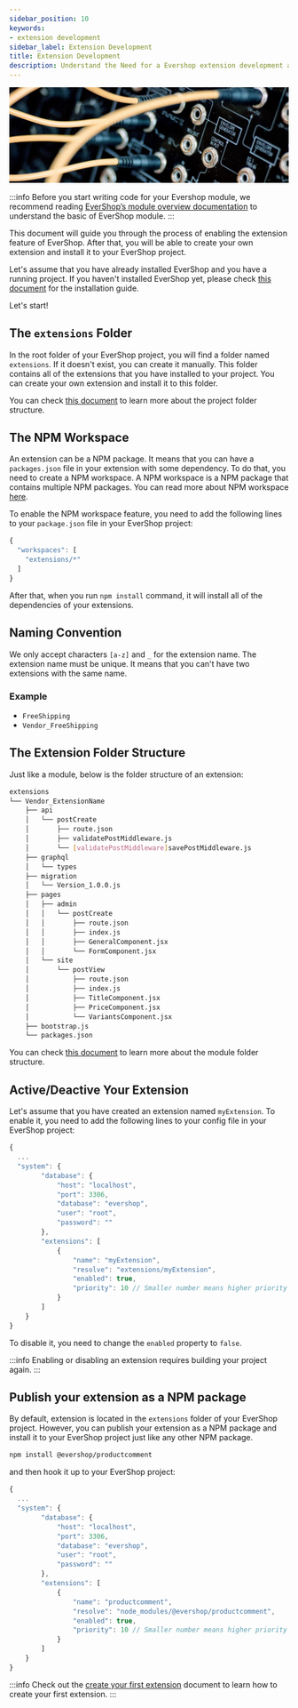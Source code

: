 ```yaml
---
sidebar_position: 10
keywords:
- extension development
sidebar_label: Extension Development
title: Extension Development
description: Understand the Need for a Evershop extension development and how to develop a Evershop extension.
---
```


![EverShop extension development](./img/evershop-extension-development.jpg "EverShop extension development")

:::info
Before you start writing code for your Evershop module, we recommend reading [EverShop’s module overview documentation](./module-overview) to understand the basic of EverShop module.
:::

This document will guide you through the process of enabling the extension feature of EverShop. After that, you will be able to create your own extension and install it to your EverShop project.

Let's assume that you have already installed EverShop and you have a running project. If you haven't installed EverShop yet, please check [this document](../getting-started/installation-guide) for the installation guide.

Let's start!

## The `extensions` Folder

In the root folder of your EverShop project, you will find a folder named `extensions`. If it doesn't exist, you can create it manually. This folder contains all of the extensions that you have installed to your project. You can create your own extension and install it to this folder.

You can check [this document](../knowledge-base/architecture-overview) to learn more about the project folder structure.

## The NPM Workspace

An extension can be a NPM package. It means that you can have a `packages.json` file in your extension with some dependency. To do that, you need to create a NPM workspace. A NPM workspace is a NPM package that contains multiple NPM packages. You can read more about NPM workspace [here](https://docs.npmjs.com/cli/v7/using-npm/workspaces).

To enable the NPM workspace feature, you need to add the following lines to your `package.json` file in your EverShop project:

```js title="package.json"
{
  "workspaces": [
    "extensions/*"
  ]
}
```
After that, when you run `npm install` command, it will install all of the dependencies of your extensions.

## Naming Convention

We only accept characters `[a-z]` and `_` for the extension name. The extension name must be unique. It means that you can't have two extensions with the same name.

### Example

- `FreeShipping`
- `Vendor_FreeShipping`

## The Extension Folder Structure

Just like a module, below is the folder structure of an extension:

```bash
extensions
└── Vendor_ExtensionName
    ├── api
    │   └── postCreate
    │       ├── route.json
    │       ├── validatePostMiddleware.js
    │       └── [validatePostMiddleware]savePostMiddleware.js
    ├── graphql
    │   └── types
    ├── migration
    │   └── Version_1.0.0.js
    ├── pages
    │   ├── admin
    │   │   └── postCreate
    │   │       ├── route.json
    │   │       ├── index.js
    │   │       ├── GeneralComponent.jsx
    │   │       └── FormComponent.jsx
    │   └── site
    │       └── postView
    │           ├── route.json
    │           ├── index.js
    │           ├── TitleComponent.jsx
    │           ├── PriceComponent.jsx
    │           └── VariantsComponent.jsx
    ├── bootstrap.js
    └── packages.json
```
You can check [this document](./module-overview) to learn more about the module folder structure.

## Active/Deactive Your Extension

Let's assume that you have created an extension named `myExtension`. To enable it, you need to add the following lines to your config file in your EverShop project:

```js title="./config/production.config.json"
{
  ...
  "system": {
        "database": {
            "host": "localhost",
            "port": 3306,
            "database": "evershop",
            "user": "root",
            "password": ""
        },
        "extensions": [
            {
                "name": "myExtension",
                "resolve": "extensions/myExtension",
                "enabled": true,
                "priority": 10 // Smaller number means higher priority
            }
        ]
    }
}
```
To disable it, you need to change the `enabled` property to `false`.

:::info
Enabling or disabling an extension requires building your project again.
:::

## Publish your extension as a NPM package

By default, extension is located in the `extensions` folder of your EverShop project. However, you can publish your extension as a NPM package and install it to your EverShop project just like any other NPM package.

```bash 
npm install @evershop/productcomment
```

and then hook it up to your EverShop project:

```js title="./config/production.config.json"
{
  ...
  "system": {
        "database": {
            "host": "localhost",
            "port": 3306,
            "database": "evershop",
            "user": "root",
            "password": ""
        },
        "extensions": [
            {
                "name": "productcomment",
                "resolve": "node_modules/@evershop/productcomment",
                "enabled": true,
                "priority": 10 // Smaller number means higher priority
            }
        ]
    }
}
```

:::info
Check out the [create your first extension](./create-your-first-extension) document to learn how to create your first extension.
:::